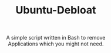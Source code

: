 <h1 align="center">Ubuntu-Debloat</h1>
<br>
<p align="center">A simple script written in Bash to remove<br>Applications which you might not need.
<br>

